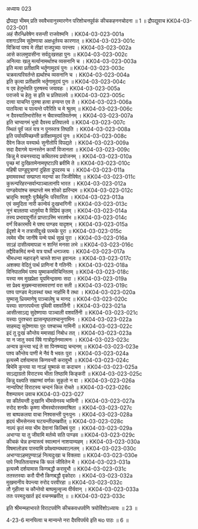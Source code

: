 अध्यायः 023

द्रौपद्या भीमम् प्रति स्ववैभवानुस्मारणेन परिशोचनपूर्वकं कीचकहननचोदना ॥ 1 ॥
द्रौपद्युवाच 	KK04-03-023-001  
अहं सैरन्ध्रिवेषेण वसन्ती राजवेश्मनि ।	KK04-03-023-001a  
वशगाऽस्मि सुदेष्णाया अक्षधूर्तस्य कारणात् ॥ 	KK04-03-023-001c  
विक्रियां पश्य मे तीव्रां राजपुत्र्याः परन्तप ।	KK04-03-023-002a  
आसे कालमुपासीना सर्वदुःखसहा पुनः ॥ 	KK04-03-023-002c  
अनित्याः खलु मर्त्यानामर्थाश्च व्यसनानि च ।	KK04-03-023-003a  
इति मत्वा प्रतीक्षामि भर्तॄणामुदयं पुनः ॥	KK04-03-023-003c  
चक्रवत्परिवर्तन्ते ह्यर्थाश्च व्यसनानि च ।	KK04-03-023-004a  
इति कृत्वा प्रतीक्षामि भर्तॄणामुदयं पुनः ॥ 	KK04-03-023-004c  
य एव हेतुर्भवति पुरुषस्य जयावहः ।	KK04-03-023-005a  
पराजये च हेतुः स इति च प्रतिपालये ॥	KK04-03-023-005c  
दत्त्वा याचन्ति पुरुषा हत्वा हन्यन्त एव ते ।	KK04-03-023-006a  
पातयित्वा च पात्यन्ते परैरिति च मे श्रुतम् ॥ 	KK04-03-023-006c  
न दैवस्यातिभारोस्ति न चैवास्यातिवर्तनम् ।	KK04-03-023-007a  
इति चाप्यागमं भूयो दैवस्य प्रतिपालये ॥ 	KK04-03-023-007c  
स्थितं पूर्वं जलं यत्र न पुनस्तत्र तिष्ठति ।	KK04-03-023-008a  
इति पर्यायमिच्छन्ती प्रतीक्षाम्युदयं पुनः ॥	KK04-03-023-008c  
दैवेन किल यस्यार्थः सुनीतोपि विपद्यते ।	KK04-03-023-009a  
सदा दैवागमे यत्नस्तेन कार्यो विजानता ॥ 	KK04-03-023-009c  
किन्नु मे वचनस्याद्य कथितस्य प्रयोजनम् ।	KK04-03-023-010a  
पृच्छ मां दुःखितामेनामपृष्टाऽपि ब्रवीमि ते ॥	KK04-03-023-010c  
महिषी पाण्डुपुत्राणां दुहिता द्रुपदस्य च ।	KK04-03-023-011a  
इमामवस्थां सम्प्राप्ता मदन्या का जिजीविषेत् ॥ 	KK04-03-023-011c  
कुरून्परिहरन्सर्वान्पाञ्चालानपि भारत ।	KK04-03-023-012a  
पाण्डवेयांश्च सम्प्राप्तो मम शोको ह्यरिन्दम ॥ 	KK04-03-023-012c  
भ्रातृभिः श्वशुरैः पुत्रैर्बहुभिः परिवारिता ।	KK04-03-023-013a  
एवं समुदिता नारी कान्वेयं दुःखभागिनी ॥ 	KK04-03-023-013c  
नूनं बालतया धातुर्मया वै विप्रियं कृतम् ।	KK04-03-023-014a  
तस्य प्रभावाद्दुर्नीतं प्राप्ताऽस्मि भरतर्षभ ॥ 	KK04-03-023-014c  
वर्णं विकारमपि मे पश्य पाण्डव यादृशम् ।	KK04-03-023-015a  
ईदृशो मे न तत्रासीद्दुःखे परमके पुरा ॥ 	KK04-03-023-015c  
त्वमेव भीम जानीषे यन्मे पार्थ सुखं पुरा ।	KK04-03-023-016a  
साऽहं दासीत्वमापन्ना न शान्तिं मनसा लभे ॥ 	KK04-03-023-016c  
तद्दैविकमिदं मन्ये यत्र पार्थो धनञ्जयः ।	KK04-03-023-017a  
भीमधन्वा महारङ्गे चास्ते शान्त इवानलः ॥ 	KK04-03-023-017c  
अशक्या वेदितुं पार्थ प्राणिनां वै गतिर्नरैः ।	KK04-03-023-018a  
विनिपातमिमं पश्य युष्माकमविचिन्तितम् ॥ 	KK04-03-023-018c  
यस्या मम मुखप्रेक्षा यूयमिन्द्रसमाः सदा ।	KK04-03-023-019a  
सा प्रेक्ष्य मुखमन्यासामवराणां वरा सती ॥ 	KK04-03-023-019c  
पश्य पाण्डव मेऽवस्थां यथा नार्हामि वै तथा ।	KK04-03-023-020a  
युष्मासु ध्रियमाणेषु पाञ्चालेषु च मानद ॥ 	KK04-03-023-020c  
यस्याः सागरपर्यन्ता पृथिवी वशवर्तिनी ।	KK04-03-023-021a  
आसीत्साऽद्य सुदेष्णायाः पाञ्चाली वशवर्तिनी ॥ 	KK04-03-023-021c  
यस्याः पुरश्चरा ह्यासन्पृष्ठतश्चानुगामिनः ।	KK04-03-023-022a  
साहमद्य सुदेष्णायाः पुरः पश्चाच्च गामिनी ॥ 	KK04-03-023-022c  
इदं तु दुःखं कौन्तेय ममासह्यं निबोध तत् ।	KK04-03-023-023a  
या न जातु स्वयं पिंषे गात्रोद्वर्तनमात्मनः ।	KK04-03-023-023c  
अन्यत्र कुन्त्या भद्रं ते सा पिनष्म्यद्य चन्दनम् ॥ 	KK04-03-023-023e  
पश्य कौन्तेय पाणी मे नैवं वै भवतः पुरा ।	KK04-03-023-024a  
इत्यस्मै दर्शयामास किणवन्तौ करावुभौ ॥ 	KK04-03-023-024c  
बिभेमि कुन्त्या या नाऽहं युष्माकं वा कदाचन ।	KK04-03-023-025a  
साऽद्याग्रतो विराटस्य भीता तिष्ठामि किङ्करी ॥ 	KK04-03-023-025c  
किन्नु वक्ष्यति सम्राण्मां वर्णकः सुकृतो न वा ।	KK04-03-023-026a  
नान्यपिष्टं विराटस्य चन्दनं किल रोचते ॥ 	KK04-03-023-026c  
वैशम्पायन उवाच 	KK04-03-023-027  
सा कीर्तयन्ती दुःखानि भीमसेनस्य भामिनी ।	KK04-03-023-027a  
रुरोद शनकैः कृष्णा भीमस्योरस्समाश्रिता ॥ 	KK04-03-023-027c  
सा बाष्पकलया वाचा निश्वसन्ती पुनःपुनः ।	KK04-03-023-028a  
हृदयं भीमसेनस्य घटयन्तीदमब्रवीत् ॥ 	KK04-03-023-028c  
नाल्पं कृतं मया भीम देवानां किल्बिषं पुरा ।	KK04-03-023-029a  
अभाग्या या तु जीवामि मर्तव्ये सति पाण्डव ॥ 	KK04-03-023-029c  
कीचकं चेन्न हन्यास्त्वं स्वात्मानं नाशयाम्यहम् ।	KK04-03-023-030a  
विषमालोड्य पास्यामि प्रवेक्ष्याम्यथवाऽनलम् ।	KK04-03-023-030c  
अभाग्याऽहमपुण्याऽहं नित्यदुःखा च विक्लवा ॥	KK04-03-023-030e  
पापे निपतितायाश्च किं फलं जीवितेन मे ।	KK04-03-023-031a  
इत्यस्मै दर्शयामास किणबद्धौ करावुभौ ॥ 	KK04-03-023-031c  
ततस्तस्याः करौ पीनौ किणबद्धौ वृकोदरः ।	KK04-03-023-032a  
मुखमानीय वेपन्त्या रुरोद परवीरहा ॥ 	KK04-03-023-032c  
तौ गृहीत्वा च कौन्तेयो बाष्पमुत्सृज्य वीर्यवान् ।	KK04-03-023-033a  
ततः परमदुःखार्त इदं वचनमब्रवीत् ॥ ॥	KK04-03-023-033c  

इति श्रीमन्महाभारते विराटपर्वणि कीचकवधपर्वणि त्रयोविंशोऽध्यायः ॥ 23 ॥

4-23-6 मानयित्वा च मान्यन्ते नरा दैवविपर्यये इति थo पाठः ॥ 6 ॥
